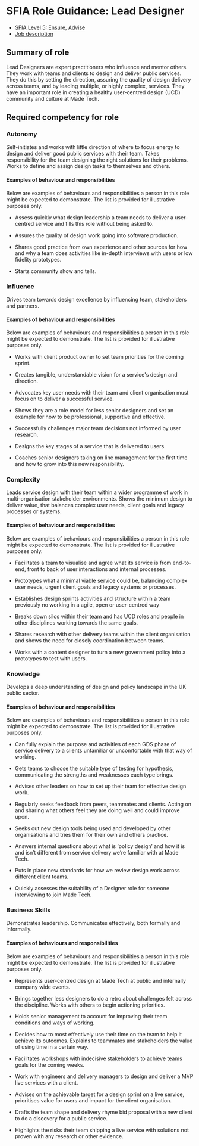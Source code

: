 # SFIA Role Guidance: Lead Designer

- [SFIA Level 5: Ensure, Advise](https://sfia-online.org/en/sfia-7/responsibilities/level-5)
- [Job description](/handbook/main/roles/sfia/lead_designer.md)

## Summary of role

Lead Designers are expert practitioners who influence and mentor others. They work with teams and clients to design and deliver public services. They do this by setting the direction, assuring the quality of design delivery across teams, and by leading multiple, or highly complex, services. They have an important role in creating a healthy user-centred design (UCD) community and culture at Made Tech.

## Required competency for role

### Autonomy

Self-initiates  and works with little direction of where to focus energy to design and deliver good public services with their team. Takes responsibility for the team designing the right solutions for their problems. Works to define and assign design tasks to themselves and others. 

#### Examples of behaviour and responsibilities

Below are examples of behaviours and responsibilities a person in this role might be expected to demonstrate. The list is provided for illustrative purposes only.

- Assess quickly what design leadership a team needs to deliver a user-centred service and fills this role without being asked to. 

- Assures the quality of design work going into software production. 

- Shares good practice from own experience and other sources for how and why a team does activities like in-depth interviews with users or low fidelity prototypes.

- Starts community show and tells.


### Influence

Drives team towards design excellence by influencing team, stakeholders and partners. 

#### Examples of behaviour and responsibilities

Below are examples of behaviours and responsibilities a person in this role might be expected to demonstrate. The list is provided for illustrative purposes only.

- Works with client product owner to set team priorities for the coming sprint.

- Creates tangible, understandable vision for a service's design and direction.

- Advocates key user needs with their team and client organisation must focus on to deliver a successful service. 

- Shows they are a role model for less senior designers and set an example for how to be professional, supportive and effective. 

- Successfully challenges major team decisions not informed by user research. 

- Designs the key stages of a service that is delivered to users. 

- Coaches senior designers taking on line management for the first time and how to grow into this new responsibility.


### Complexity

Leads service design with their team within a wider programme of work in multi-organisation stakeholder environments. Shows the minimum design to deliver value, that balances complex user needs, client goals and legacy processes or systems. 

#### Examples of behaviour and responsibilities

Below are examples of behaviours and responsibilities a person in this role might be expected to demonstrate. The list is provided for illustrative purposes only.

- Facilitates a team to visualise and agree what its service is from end-to-end, front to back of user interactions and internal processes. 

- Prototypes what a minimal viable service could be, balancing complex user needs, urgent client goals and legacy systems or processes.

- Establishes design sprints activities and structure within a team previously no working in a agile, open or user-centred way

- Breaks down silos within their team and has UCD roles and people in other disciplines working towards the same goals.

- Shares research with other delivery teams within the client organisation and shows the need for closely coordination between teams.

- Works with a content designer to turn a new government policy into a prototypes to test with users.

### Knowledge

Develops a deep understanding of design and policy landscape in the UK public sector.

#### Examples of behaviour and responsibilities

Below are examples of behaviours and responsibilities a person in this role might be expected to demonstrate. The list is provided for illustrative purposes only.

- Can fully explain the purpose and activities of each GDS phase of service delivery to a clients unfamiliar or uncomfortable with that way of working. 

- Gets teams to choose the suitable type of testing for hypothesis, communicating the strengths and weaknesses each type brings.

- Advises other leaders on how to set up their team for effective design work.

- Regularly seeks feedback from peers, teammates and clients. Acting on and sharing what others feel they are doing well and could improve upon. 

- Seeks out new design tools being used and developed by other organisations and tries them for their own and others practice. 

- Answers internal questions about what is ‘policy design’ and how it is and isn’t different from service delivery we’re familiar with at Made Tech. 

- Puts in place new standards for how we review design work across different client teams.

- Quickly assesses the suitability of a Designer role for someone interviewing to join Made Tech.

### Business Skills

Demonstrates leadership. Communicates effectively, both formally and informally.

#### Examples of behaviours and responsibilities

Below are examples of behaviours and responsibilities a person in this role might be expected to demonstrate. The list is provided for illustrative purposes only.

- Represents user-centred design at Made Tech at public and internally company wide events. 

- Brings together less designers to do a retro about challenges felt across the discipline. Works with others to begin actioning priorities.

- Holds senior management to account for improving their team conditions and ways of working. 

- Decides how to most effectively use their time on the team to help it achieve its outcomes. Explains to teammates and stakeholders the value of using time in a certain way. 

- Facilitates workshops with indecisive stakeholders to achieve teams goals for the coming weeks. 

- Work with engineers and delivery managers to design and deliver a MVP live services with a client. 

- Advises on the achievable target for a design sprint on a live service, prioritises value for users and impact for the client organisation. 

- Drafts the team shape and delivery rhyme bid proposal with a new client to do a discovery for a public service. 

- Highlights the risks their team shipping a live service with solutions not proven with any research or other evidence.


